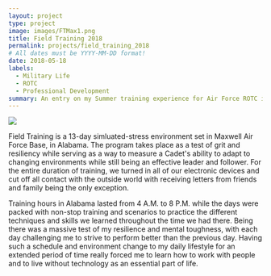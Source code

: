 ```yaml
---
layout: project
type: project
image: images/FTMax1.png
title: Field Training 2018
permalink: projects/field_training_2018
# All dates must be YYYY-MM-DD format!
date: 2018-05-18
labels:
  - Military Life
  - ROTC
  - Professional Development
summary: An entry on my Summer training experience for Air Force ROTC in Maxwell AFB, AL.
---
```


<img class="ui medium right floated rounded image" src="../images/FTMax1.png">

Field Training is a 13-day simluated-stress environment set in Maxwell Air Force Base, in Alabama. The program takes place as a test of grit and resiliency while serving as a way to measure a Cadet's ability to adapt to changing environments while still being an effective leader and follower. For the entire duration of training, we turned in all of our electronic devices and cut off all contact with the outside world with receiving letters from friends and family being the only exception. 

Training hours in Alabama lasted from 4 A.M. to 8 P.M. while the days were packed with non-stop training and scenarios to practice the different techniques and skills we learned throughout the time we had there. Being there was a massive test of my resilience and mental toughness, with each day challenging me to strive to perform better than the previous day. Having such a schedule and environment change to my daily lifestyle for an extended period of time really forced me to learn how to work with people and to live without technology as an essential part of life.
